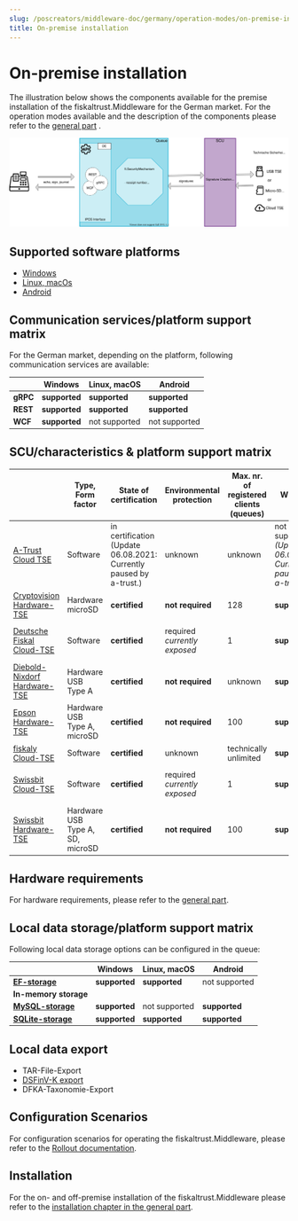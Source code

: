 ```yaml
---
slug: /poscreators/middleware-doc/germany/operation-modes/on-premise-installation
title: On-premise installation
---
```


# On-premise installation

The illustration below shows the components available for the premise installation of the fiskaltrust.Middleware for the German market. For the operation modes available and the description of the components please refer to the [general part](../../general/operation-modes/operation-modes.md) .

![middleware-en](images/middleware-en-market-de.svg)

## Supported software platforms

- [Windows](on-premise-platforms/windows.md)
- [Linux, macOs](on-premise-platforms/linux.md)
- [Android](on-premise-platforms/android.md)

## Communication services/platform support matrix

For the German market, depending on the platform, following communication services are available:

|          | Windows       | Linux, macOS  | Android       |
| -------- | ------------- | ------------- | ------------- |
| **gRPC** | **supported** | **supported** | **supported** |
| **REST** | **supported** | **supported** | **supported** |
| **WCF**  | **supported** | not supported | not supported |

## SCU/characteristics & platform support matrix

|                                                              | Type,<br />Form factor | State of certification | Environmental protection    | Max. nr. of registered clients (queues) | Windows                                | Linux, macOS                                                 | Android                                |
| ------------------------------------------------------------ | ---------------------- | --------------------------- | --------------------------- | -------------------------------------- | ------------------------------------------------------------ | -------------------------------------- | -------------------------------------- |
| [A-Trust Cloud TSE](scu/a-trust.md) | Software | in certification<br />(Update 06.08.2021: Currently paused by a-trust.) | unknown | unknown | not supported<br />*(Update 06.08.2021: Currently paused by a-trust.)* | not supported                                                | not supported                          |
| [Cryptovision Hardware-TSE](scu/cryptovision.md) | Hardware<br />microSD | **certified**          | **not required**    | 128        | **supported**                          | **supported**                                                | not supported                          |
| [Deutsche Fiskal Cloud-TSE](scu/deutsche-fiskal.md) | Software  | **certified**          | required<br />*currently exposed* | 1                 | **supported**                          | **supported**<br />*Ubuntu LTS 20.04 only*                   | not supported                          |
| [Diebold-Nixdorf Hardware-TSE](scu/diebold-nixdorf.md) | Hardware<br />USB Type A | **certified**          | **not required**    | unknown | **supported**                          | **supported**                                                | not supported                          |
| [Epson Hardware-TSE](scu/epson.md) | Hardware<br />USB Type A, microSD | **certified** | **not required**        | 100 | **supported**                          | **supported**                                                | not supported                          |
| [fiskaly Cloud-TSE](scu/fiskaly.md) | Software | **certified**     | unknown | technically unlimited | **supported**                    | **supported**                                          | **supported** |
| [Swissbit Cloud-TSE](scu/swissbit-cloud.md) | Software | **certified** | required<br />*currently exposed* | 1 | **supported** | **supported**<br />*Ubuntu LTS 20.04 only* | not supported |
| [Swissbit Hardware-TSE](scu/swissbit.md) | Hardware<br />USB Type A, SD, microSD | **certified** | **not required** | 100 | **supported**                          | **supported**                                                | **supported**                          |

## Hardware requirements

For hardware requirements, please refer to the [general part](../../general/operation-modes/operation-modes.md).

## Local data storage/platform support matrix

Following local data storage options can be configured in the queue:

|                                                            | Windows       | Linux, macOS  | Android       |
| ---------------------------------------------------------- | ------------- | ------------- | ------------- |
| **[EF-storage](on-premise-databases/entity-framework.md)** | **supported** | **supported** | not supported |
| **In-memory storage**                                      |               |               |               |
| **[MySQL-storage](on-premise-databases/mysql.md)**         | **supported** | not supported | **supported** |
| **[SQLite-storage](on-premise-databases/sqlite.md)**       | **supported** | **supported** | **supported** |

## Local data export

-  TAR-File-Export 
-  [DSFinV-K export](../procedural-documentation/dsfinv-k-generation.md) 
-  DFKA-Taxonomie-Export 

## Configuration Scenarios

For configuration scenarios for operating the fiskaltrust.Middleware, please refer to the [Rollout documentation](https://docs.fiskaltrust.cloud/docs/posdealers/buy-resell/rollout-plans).

## Installation

For the on- and off-premise installation of the fiskaltrust.Middleware please refer to the [installation chapter in the general part](../../general/installation/installation.md).



